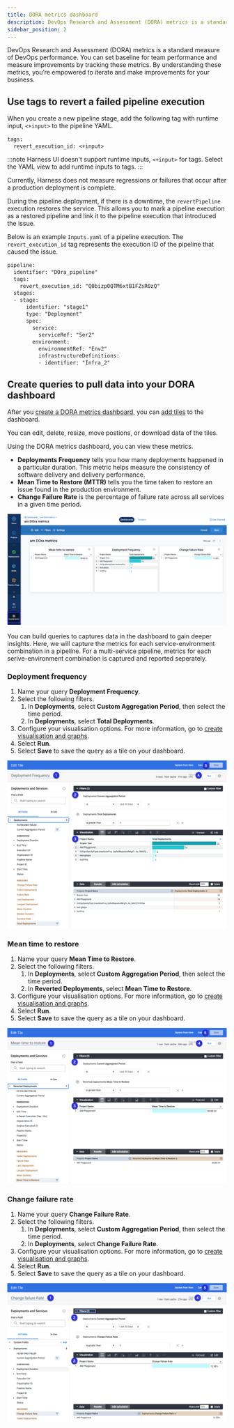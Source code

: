 ```yaml
---
title: DORA metrics dashboard
description: DevOps Research and Assessment (DORA) metrics is a standard measure of DevOps performance. Set baseline for team performance and measure improvements by tracking these metrics.
sidebar_position: 2
---
```


DevOps Research and Assessment (DORA) metrics is a standard measure of DevOps performance. You can set baseline for team performance and measure improvements by tracking these metrics. By understanding these metrics, you’re empowered to iterate and make improvements for your business. 

## Use tags to revert a failed pipeline execution

When you create a new pipeline stage, add the following tag with runtime input, `<+input>` to the pipeline YAML.

```
tags:
  revert_execution_id: <+input>
```
:::note
Harness UI doesn't support runtime inputs, `<+input>` for tags. Select the YAML view to add runtime inputs to tags. 
:::

Currently, Harness does not measure regressions or failures that occur after a production deployment is complete. 
 
During the pipeline deployment, if there is a downtime, the `revertPipeline` execution restores the service. This allows you to mark a pipeline execution as a restored pipeline and link it to the pipeline execution that introduced the issue.

Below is an example `Inputs.yaml` of a pipeline execution. The `revert_execution_id` tag represents the execution ID of the pipeline that caused the issue.

```
pipeline:
  identifier: "DOra_pipeline"
  tags:
    revert_execution_id: "Q0bizp0QTM6xtB1FZsR0zQ"
  stages:
  - stage:
      identifier: "stage1"
      type: "Deployment"
      spec:
        service:
          serviceRef: "Ser2"
        environment:
          environmentRef: "Env2"
          infrastructureDefinitions:
          - identifier: "Infra_2"
```

## Create queries to pull data into your DORA dashboard

After you [create a DORA metrics dashboard](../../platform/18_Dashboards/create-dashboards.md), you can [add tiles](https://developer.harness.io/docs/platform/dashboards/create-dashboards/#step-2-add-tiles-to-a-dashboard) to the dashboard. 

You can edit, delete, resize, move postions, or download data of the tiles. 

Using the DORA metrics dashboard, you can view these metrics.

* **Deployments Frequency** tells you how many deployments happened in a particular duration. This metric helps measure the consistency of software delivery and delivery performance. 
* **Mean Time to Restore (MTTR)** tells you the time taken to restore an issue found in the production environment.  
* **Change Failure Rate** is the percentage of failure rate across all services in a given time period. 

![](.static/../static/dora-dashboard.png)

You can build queries to captures data in the dashboard to gain deeper insights. Here, we will capture the metrics for each service-environment combination in a pipeline. For a multi-service pipeline, metrics for each serive-environment combination is captured and reported seperately. 

### Deployment frequency

1. Name your query **Deployment Frequency**. 
2. Select the following filters.
    1. In **Deployments**, select **Custom Aggregation Period**, then select the time period.
    2. In **Deployments**, select **Total Deployments**.
3. Configure your visualisation options. For more information, go to [create visualisation and graphs](https://developer.harness.io/docs/platform/Dashboards/create-visualizations-and-graphs).
4. Select **Run**.
5. Select **Save** to save the query as a tile on your dashboard.

![](.static/../static/deployment-frequency.png)

### Mean time to restore

1. Name your query **Mean Time to Restore**. 
2. Select the following filters.
    1. In **Deployments**, select **Custom Aggregation Period**, then select the time period.
    2. In **Reverted Deployments**, select **Mean Time to Restore**.
3. Configure your visualisation options. For more information, go to [create visualisation and graphs](https://developer.harness.io/docs/platform/Dashboards/create-visualizations-and-graphs).
4. Select **Run**.
5. Select **Save** to save the query as a tile on your dashboard.

![](.static/../static/mean-time-to-restore.png)

### Change failure rate

1. Name your query **Change Failure Rate**. 
2. Select the following filters.
    1. In **Deployments**, select **Custom Aggregation Period**, then select the time period.
    2. In **Deployments**, select **Change Failure Rate**.
3. Configure your visualisation options. For more information, go to [create visualisation and graphs](https://developer.harness.io/docs/platform/Dashboards/create-visualizations-and-graphs).
4. Select **Run**.
5. Select **Save** to save the query as a tile on your dashboard.

![](.static/../static/change-failure-rate.png)
















